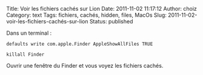 Title: Voir les fichiers cachés sur Lion
Date: 2011-11-02 11:17:12
Author: choiz
Category: text
Tags: fichiers, cachés, hidden, files, MacOs
Slug: 2011-11-02-voir-les-fichiers-cachés-sur-lion
Status: published

Dans un terminal :

    defaults write com.apple.Finder AppleShowAllFiles TRUE

    killall Finder

Ouvrir une fenêtre du Finder et vous voyez les fichiers cachés.
